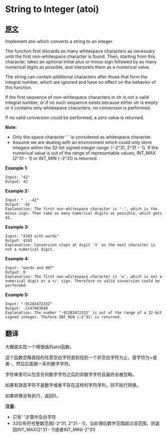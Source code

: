 # String to Integer (atoi)

## [原文](https://leetcode.com/problems/string-to-integer-atoi/)

Implement atoi which converts a string to an integer.

The function first discards as many whitespace characters as necessary until the first non-whitespace character is found. Then, starting from this character, takes an optional initial plus or minus sign followed by as many numerical digits as possible, and interprets them as a numerical value.

The string can contain additional characters after those that form the integral number, which are ignored and have no effect on the behavior of this function.

If the first sequence of non-whitespace characters in str is not a valid integral number, or if no such sequence exists because either str is empty or it contains only whitespace characters, no conversion is performed.

If no valid conversion could be performed, a zero value is returned.

**Note:**

+ Only the space character ' ' is considered as whitespace character.
+ Assume we are dealing with an environment which could only store integers within the 32-bit signed integer range: [−2^31,  2^31 − 1]. If the numerical value is out of the range of representable values, INT_MAX (2^31 − 1) or INT_MIN (−2^31) is returned.

**Example 1:**

```text
Input: "42"
Output: 42
```

**Example 2:**

```text
Input: "   -42"
Output: -42
Explanation: The first non-whitespace character is '-', which is the minus sign. Then take as many numerical digits as possible, which gets 42.
```

**Example 3:**

```text
Input: "4193 with words"
Output: 4193
Explanation: Conversion stops at digit '3' as the next character is not a numerical digit.
```

**Example 4:**

```text
Input: "words and 987"
Output: 0
Explanation: The first non-whitespace character is 'w', which is not a numerical digit or a +/- sign. Therefore no valid conversion could be performed.
```

**Example 5:**

```text
Input: "-91283472332"
Output: -2147483648
Explanation: The number "-91283472332" is out of the range of a 32-bit signed integer. Thefore INT_MIN (−2^31) is returned.
```

## 翻译

大概是实现一个增强版的atoi函数。

这个函数忽略首段的任意空白字符直到找到一个非空白字符为止，首字符为\+或者\-，然后后面跟一系列数字字符。

字符串里可以包含任何数字字符之后的非数字字符且最终会被忽略。

如果有效首字符不是数字或者不存在这样的字符序列，则不执行转换。

如果转换没有执行，返回0。

**注意:**

+ 只有' '才算作空白字符
+ 32位有符号整数范围[-2^31, 2^31 - 1]，当处理后数字范围超过该范围，则返回INT_MAX(2^31 - 1)或者INT_MIN(-2^31)
